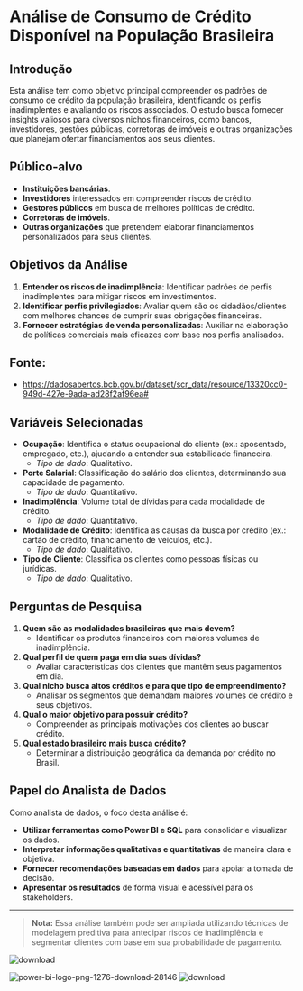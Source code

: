 # Análise de Consumo de Crédito Disponível na População Brasileira

## Introdução

Esta análise tem como objetivo principal compreender os padrões de consumo de crédito da população brasileira, identificando os perfis inadimplentes e avaliando os riscos associados. O estudo busca fornecer insights valiosos para diversos nichos financeiros, como bancos, investidores, gestões públicas, corretoras de imóveis e outras organizações que planejam ofertar financiamentos aos seus clientes.

## Público-alvo

- **Instituições bancárias**.
- **Investidores** interessados em compreender riscos de crédito.
- **Gestores públicos** em busca de melhores políticas de crédito.
- **Corretoras de imóveis**.
- **Outras organizações** que pretendem elaborar financiamentos personalizados para seus clientes.

## Objetivos da Análise

1. **Entender os riscos de inadimplência**: Identificar padrões de perfis inadimplentes para mitigar riscos em investimentos.
2. **Identificar perfis privilegiados**: Avaliar quem são os cidadãos/clientes com melhores chances de cumprir suas obrigações financeiras.
3. **Fornecer estratégias de venda personalizadas**: Auxiliar na elaboração de políticas comerciais mais eficazes com base nos perfis analisados.

  ## Fonte:
  - https://dadosabertos.bcb.gov.br/dataset/scr_data/resource/13320cc0-949d-427e-9ada-ad28f2af96ea#

## Variáveis Selecionadas

- **Ocupação**: Identifica o status ocupacional do cliente (ex.: aposentado, empregado, etc.), ajudando a entender sua estabilidade financeira.
  - *Tipo de dado*: Qualitativo.
- **Porte Salarial**: Classificação do salário dos clientes, determinando sua capacidade de pagamento.
  - *Tipo de dado*: Quantitativo.
- **Inadimplência**: Volume total de dívidas para cada modalidade de crédito.
  - *Tipo de dado*: Quantitativo.
- **Modalidade de Crédito**: Identifica as causas da busca por crédito (ex.: cartão de crédito, financiamento de veículos, etc.).
  - *Tipo de dado*: Qualitativo.
- **Tipo de Cliente**: Classifica os clientes como pessoas físicas ou jurídicas.
  - *Tipo de dado*: Qualitativo.

## Perguntas de Pesquisa

1. **Quem são as modalidades brasileiras que mais devem?**
   - Identificar os produtos financeiros com maiores volumes de inadimplência.
2. **Qual perfil de quem paga em dia suas dívidas?**
   - Avaliar características dos clientes que mantêm seus pagamentos em dia.
3. **Qual nicho busca altos créditos e para que tipo de empreendimento?**
   - Analisar os segmentos que demandam maiores volumes de crédito e seus objetivos.
4. **Qual o maior objetivo para possuir crédito?**
   - Compreender as principais motivações dos clientes ao buscar crédito.
5. **Qual estado brasileiro mais busca crédito?**
   - Determinar a distribuição geográfica da demanda por crédito no Brasil.

## Papel do Analista de Dados

Como analista de dados, o foco desta análise é:

- **Utilizar ferramentas como Power BI e SQL** para consolidar e visualizar os dados.
- **Interpretar informações qualitativas e quantitativas** de maneira clara e objetiva.
- **Fornecer recomendações baseadas em dados** para apoiar a tomada de decisão.
- **Apresentar os resultados** de forma visual e acessível para os stakeholders.

---

> **Nota:** Essa análise também pode ser ampliada utilizando técnicas de modelagem preditiva para antecipar riscos de inadimplência e segmentar clientes com base em sua probabilidade de pagamento.
>
> 
![download](https://github.com/user-attachments/assets/fba2bc28-9b43-4b77-a2f6-e6607cf70a4c) 

![power-bi-logo-png-1276-download-28146](https://github.com/user-attachments/assets/73cc6421-051e-446d-abd6-2e7c87d7a87d)
![download](https://github.com/user-attachments/assets/bd13fe92-abda-4500-85d0-479732f97e9f)

